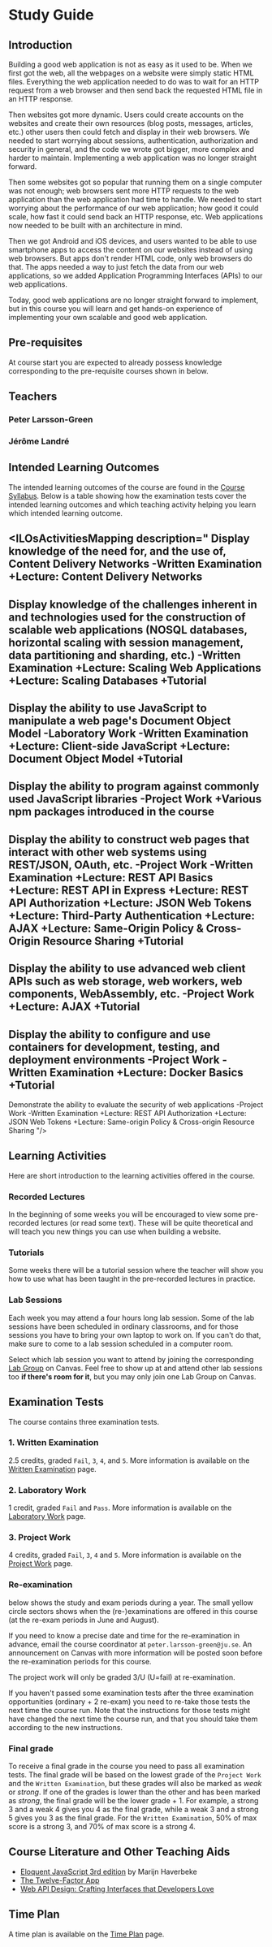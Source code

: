 # Study Guide
<StudyGuideInfo
    course-name="Web Development - Advanced Concepts"
    ladok-code="TFWN19"
    credits="7.5"
    year="2022"
    course-coordinator="Peter Larsson-Green"
    examiner="Jérôme Landré"
    canvas-course-id="6820"
/>

## Introduction
Building a good web application is not as easy as it used to be.
When we first got the web, all the webpages on a website were simply static HTML files. Everything the web application needed to do was to wait for an HTTP request from a web browser and then send back the requested HTML file in an HTTP response.

Then websites got more dynamic. Users could create accounts on the websites and create their own resources (blog posts, messages, articles, etc.) other users then could fetch and display in their web browsers. We needed to start worrying about sessions, authentication, authorization and security in general, and the code we wrote got bigger, more complex and harder to maintain. Implementing a web application was no longer straight forward.

Then some websites got so popular that running them on a single computer was not enough; web browsers sent more HTTP requests to the web application than the web application had time to handle. We needed to start worrying about the performance of our web application; how good it could scale, how fast it could send back an HTTP response, etc. Web applications now needed to be built with an architecture in mind.

Then we got Android and iOS devices, and users wanted to be able to use smartphone apps to access the content on our websites instead of using web browsers. But apps don't render HTML code, only web browsers do that. The apps needed a way to just fetch the data from our web applications, so we added Application Programming Interfaces (APIs) to our web applications. 

Today, good web applications are no longer straight forward to implement, but in this course you will learn and get hands-on experience of implementing your own scalable and good web application.

## Pre-requisites
At course start you are expected to already possess knowledge corresponding to the pre-requisite courses shown in <FigureNumber /> below.

<Figure caption="Prerequisites for this course.">
<RenderMermaid graph-definition="
graph TD
	introComp[Introduction to Computing 7.5 Credits]
	introProg[Introduction to Programming 9 Credits]
	db[Databases 6 Credits]
	discMath[Discrete Mathematics 6 Credits]
	dalg[Data Structures and Algorithms 7.5 Credits]
	oop[Object-oriented Programming 7.5 Credits]
	webDevFund[Web Development Fundamentals 7.5 Credits]
	netProg[Network Programming 7.5 Credits]
	wdac[Web Development Advanced Concepts 7.5 Credits]
	introComp --> introProg
	introProg --> db
	db --> webDevFund
	introProg --> dalg
	discMath --> dalg
	dalg --> oop
	oop --> webDevFund
	oop --> netProg
	webDevFund --> wdac
	netProg --> wdac
" />
</Figure>

## Teachers
### Peter Larsson-Green
<Teacher
    name="Peter Larsson-Green"
    photo="peter-larsson-green.jpeg"
    :roles='["Course coordinator", "lecturer", "lab assistant"]'
    description="Has studied and followed the development of the web since 2004 and received his Master of Science in Computer Science at Linköping University in 2014. He has been working as programming teacher (part time) since 2010 at both Linköping University and Jönköping University."
    email="Peter.Larsson-Green@ju.se"
    phone="036 - 10 17 35"
    website="https://ju.se/en/personinfo.html?sign=LarPet"
/>

### Jérôme Landré
<Teacher
    name="Jérôme Landré"
    photo="jerome-landre.jpeg"
    :roles='["Examiner, lab assistant"]'
    description="Assistant Professor."
    email="jerome.landre@ju.se"
    phone=""
    website="https://ju.se/en/personinfo.html?sign=LanJer"
/>

## Intended Learning Outcomes
The intended learning outcomes of the course are found in the [Course Syllabus](course-syllabus/). Below is a table showing how the examination tests cover the intended learning outcomes and which teaching activity helping you learn which intended learning outcome.

<ILOsActivitiesMapping description="
Display knowledge of the need for, and the use of, Content Delivery Networks
-Written Examination
+Lecture: Content Delivery Networks
---
Display knowledge of the challenges inherent in and technologies used for the construction of scalable web applications (NOSQL databases, horizontal scaling with session management, data partitioning and sharding, etc.)
-Written Examination
+Lecture: Scaling Web Applications
+Lecture: Scaling Databases
+Tutorial
---
Display the ability to use JavaScript to manipulate a web page's Document Object Model
-Laboratory Work
-Written Examination
+Lecture: Client-side JavaScript
+Lecture: Document Object Model
+Tutorial
---
Display the ability to program against commonly used JavaScript libraries
-Project Work
+Various npm packages introduced in the course
---
Display the ability to construct web pages that interact with other web systems using REST/JSON, OAuth, etc.
-Project Work
-Written Examination
+Lecture: REST API Basics
+Lecture: REST API in Express
+Lecture: REST API Authorization
+Lecture: JSON Web Tokens
+Lecture: Third-Party Authentication
+Lecture: AJAX
+Lecture: Same-Origin Policy & Cross-Origin Resource Sharing
+Tutorial
---
Display the ability to use advanced web client APIs such as web storage, web workers, web components, WebAssembly, etc.
-Project Work
+Lecture: AJAX
+Tutorial
---
Display the ability to configure and use containers for development, testing, and deployment environments
-Project Work
-Written Examination
+Lecture: Docker Basics
+Tutorial
---
Demonstrate the ability to evaluate the security of web applications
-Project Work
-Written Examination
+Lecture: REST API Authorization
+Lecture: JSON Web Tokens
+Lecture: Same-origin Policy & Cross-origin Resource Sharing
"/>

## Learning Activities
Here are short introduction to the learning activities offered in the course.

### Recorded Lectures
In the beginning of some weeks you will be encouraged to view some pre-recorded lectures (or read some text). These will be quite theoretical and will teach you new things you can use when building a website.

### Tutorials
Some weeks there will be a tutorial session where the teacher will show you how to use what has been taught in the pre-recorded lectures in practice.

### Lab Sessions
Each week you may attend a four hours long lab session. Some of the lab sessions have been scheduled in ordinary classrooms, and for those sessions you have to bring your own laptop to work on. If you can't do that, make sure to come to a lab session scheduled in a computer room.

Select which lab session you want to attend by joining the corresponding [Lab Group](https://ju.instructure.com/courses/6820/groups) on Canvas. Feel free to show up at and attend other lab sessions too **if there's room for it**, but you may only join one Lab Group on Canvas.

## Examination Tests
The course contains three examination tests.

### 1. Written Examination
2.5 credits, graded `Fail`, `3`, `4`, and `5`. More information is available on the [Written Examination](written-examination/) page.

### 2. Laboratory Work
1 credit, graded `Fail` and `Pass`. More information is available on the [Laboratory Work](laboratory-work/) page.

### 3. Project Work
4 credits, graded `Fail`, `3`, `4` and `5`. More information is available on the [Project Work](project-work/) page.

### Re-examination
<p><FigureNumber /> below shows the study and exam periods during a year. The small yellow circle sectors shows when the (re-)examinations are offered in this course (at the re-exam periods in June and August).</p>

<AcademicYearFigure />

If you need to know a precise date and time for the re-examination in advance, email the course coordinator at `peter.larsson-green@ju.se`. An announcement on Canvas with more information will be posted soon before the re-examination periods for this course.

The project work will only be graded 3/U (U=fail) at re-examination.

If you haven't passed some examination tests after the three examination opportunities (ordinary + 2 re-exam) you need to re-take those tests the next time the course run. Note that the instructions for those tests might have changed the next time the course run, and that you should take them according to the new instructions.

### Final grade
To receive a final grade in the course you need to pass all examination tests. The final grade will be based on the lowest grade of the `Project Work` and the `Written Examination`, but these grades will also be marked as *weak* or *strong*. If one of the grades is lower than the other and has been marked as *strong*, the final grade will be the lower grade + 1. For example, a strong 3 and a weak 4 gives you 4 as the final grade, while a weak 3 and a strong 5 gives you 3 as the final grade. For the `Written Examination`, 50% of max score is a strong 3, and 70% of max score is a strong 4.

## Course Literature and Other Teaching Aids
* [Eloquent JavaScript 3rd edition](https://eloquentjavascript.net/) by Marijn Haverbeke
* [The Twelve-Factor App](https://12factor.net/)
* [Web API Design: Crafting Interfaces that Developers Love](https://pages.apigee.com/rs/apigee/images/api-design-ebook-2012-03.pdf)

## Time Plan
A time plan is available on the [Time Plan](time-plan/) page.